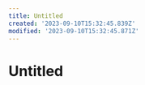 ```yaml
---
title: Untitled
created: '2023-09-10T15:32:45.839Z'
modified: '2023-09-10T15:32:45.871Z'
---
```


# Untitled
